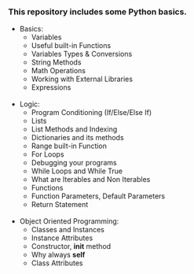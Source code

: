 ### This repository includes some Python basics.

 - Basics:
   - Variables
   - Useful built-in Functions
   - Variables Types & Conversions
   - String Methods
   - Math Operations
   - Working with External Libraries
   - Expressions
<br><br>
 - Logic:
   - Program Conditioning (If/Else/Else If)
   - Lists
   - List Methods and Indexing
   - Dictionaries and its methods
   - Range built-in Function
   - For Loops
   - Debugging your programs
   - While Loops and While True
   - What are Iterables and Non Iterables
   - Functions
   - Function Parameters, Default Parameters
   - Return Statement
<br><br>
 - Object Oriented Programming:
   - Classes and Instances
   - Instance Attributes
   - Constructor, __init__ method
   - Why always __self__
   - Class Attributes
